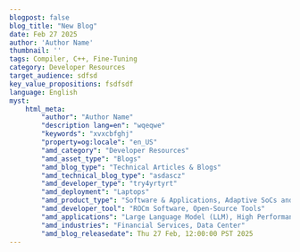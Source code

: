 ```yaml
---
blogpost: false
blog_title: "New Blog"
date: Feb 27 2025
author: 'Author Name'
thumbnail: ''
tags: Compiler, C++, Fine-Tuning
category: Developer Resources
target_audience: sdfsd
key_value_propositions: fsdfsdf
language: English
myst:
    html_meta:
        "author": "Author Name"
        "description lang=en": "wqeqwe"
        "keywords": "xvxcbfghj"
        "property=og:locale": "en_US"
        "amd_category": "Developer Resources"
        "amd_asset_type": "Blogs"
        "amd_blog_type": "Technical Articles & Blogs"
        "amd_technical_blog_type": "asdascz"
        "amd_developer_type": "try4yrtyrt"
        "amd_deployment": "Laptops"
        "amd_product_type": "Software & Applications, Adaptive SoCs and FPGAs"
        "amd_developer_tool": "ROCm Software, Open-Source Tools"
        "amd_applications": "Large Language Model (LLM), High Performance Computing"
        "amd_industries": "Financial Services, Data Center"
        "amd_blog_releasedate": Thu 27 Feb, 12:00:00 PST 2025
---
```

